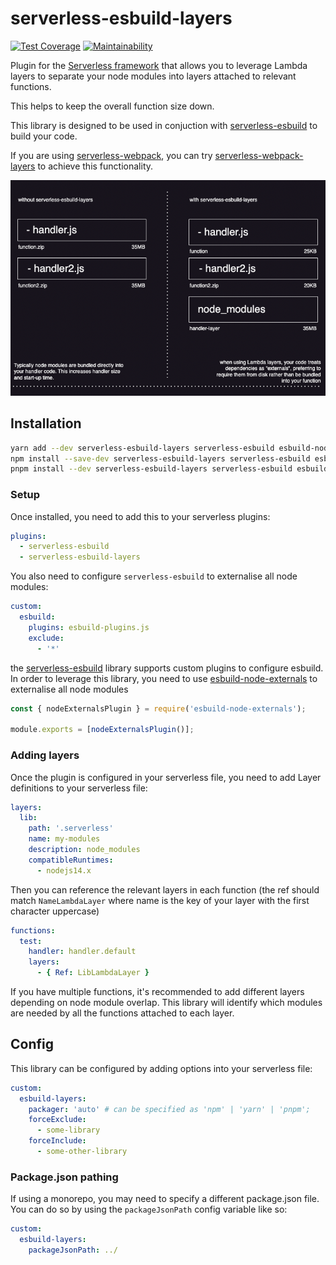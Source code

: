 # serverless-esbuild-layers

[![Test Coverage](https://api.codeclimate.com/v1/badges/e5f4215f1f3f63aad0eb/test_coverage)](https://codeclimate.com/github/beforeyoubid/serverless-esbuild-layers/test_coverage) [![Maintainability](https://api.codeclimate.com/v1/badges/e5f4215f1f3f63aad0eb/maintainability)](https://codeclimate.com/github/beforeyoubid/serverless-esbuild-layers/maintainability)

Plugin for the [Serverless framework][serverless] that allows you to leverage Lambda layers to separate your node modules into layers attached to relevant functions.

This helps to keep the overall function size down.

This library is designed to be used in conjuction with [serverless-esbuild][serverless-esbuild] to build your code.

If you are using [serverless-webpack][serverless-webpack], you can try [serverless-webpack-layers][serverless-webpack-layers] to achieve this functionality.

![Diagram](./docs/diagram.png)

## Installation

```sh
yarn add --dev serverless-esbuild-layers serverless-esbuild esbuild-node-externals
npm install --save-dev serverless-esbuild-layers serverless-esbuild esbuild-node-externals
pnpm install --dev serverless-esbuild-layers serverless-esbuild esbuild-node-externals
```

### Setup
Once installed, you need to add this to your serverless plugins:

```yaml
plugins:
  - serverless-esbuild
  - serverless-esbuild-layers
```

You also need to configure `serverless-esbuild` to externalise all node modules:

```yaml
custom:
  esbuild:
    plugins: esbuild-plugins.js
    exclude:
      - '*'
```

the [serverless-esbuild][esbuild-plugins] library supports custom plugins to configure esbuild. In order to leverage this library, you need to use [esbuild-node-externals][esbuild-node-externals] to externalise all node modules

```js
const { nodeExternalsPlugin } = require('esbuild-node-externals');

module.exports = [nodeExternalsPlugin()];
```

### Adding layers

Once the plugin is configured in your serverless file, you need to add Layer definitions to your serverless file:

```yaml
layers:
  lib:
    path: '.serverless'
    name: my-modules
    description: node_modules
    compatibleRuntimes:
      - nodejs14.x
```

Then you can reference the relevant layers in each function (the ref should match `NameLambdaLayer` where name is the key of your layer with the first character uppercase)
```yaml
functions:
  test:
    handler: handler.default
    layers:
      - { Ref: LibLambdaLayer }
```

If you have multiple functions, it's recommended to add different layers depending on node module overlap. This library will identify which modules are needed by all the functions attached to each layer.

## Config

This library can be configured by adding options into your serverless file:

```yaml
custom:
  esbuild-layers:
    packager: 'auto' # can be specified as 'npm' | 'yarn' | 'pnpm';
    forceExclude:
      - some-library
    forceInclude:
      - some-other-library
```

### Package.json pathing

If using a monorepo, you may need to specify a different package.json file. You can do so by using the `packageJsonPath` config variable like so:

```yaml
custom:
  esbuild-layers:
    packageJsonPath: ../
```

[serverless]: https://www.serverless.com/
[serverless-esbuild]: https://github.com/floydspace/serverless-esbuild
[serverless-webpack]: https://github.com/serverless-heaven/serverless-webpack
[serverless-webpack-layers]: https://github.com/beforeyoubid/serverless-webpack-layers
[esbuild-plugins]: https://github.com/floydspace/serverless-esbuild#esbuild-plugins
[esbuild-node-externals]: https://github.com/pradel/esbuild-node-externals